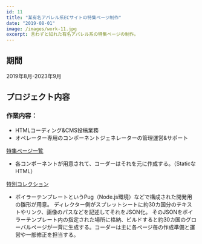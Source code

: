 ```yaml
---
id: 11
title: "某有名アパレル系ECサイトの特集ページ制作"
date: "2019-08-01"
image: /images/work-11.jpg
excerpt: 言わずと知れた有名アパレル系の特集ページの制作。
---
```


## 期間
2019年8月-2023年9月


## プロジェクト内容
### 作業内容：
- HTMLコーディング&CMS投稿業務
- オペレーター専用のコンポーネントジェネレーターの管理運営&サポート

[特集ページ一覧](https://www.uniqlo.com/jp/ja/spl)
- 各コンポーネントが用意されて、コーダーはそれを元に作成する。（StaticなHTML）

[特別コレクション](https://www.uniqlo.com/jp/ja/spl/collaboration)
- ボイラーテンプレートというPug（Node.js環境）などで構成された開発用の雛形が用意。
ディレクター側がスプレットシートに約30カ国分のテキストやリンク、画像のパスなどを記述してそれをJSON化。
そのJSONをボイラーテンプレート内の指定された場所に格納、ビルドすると約30カ国のグローバルページが一斉に生成する。コーダーは主に各ページ毎の作成準備と運営や一部修正を担当する。
